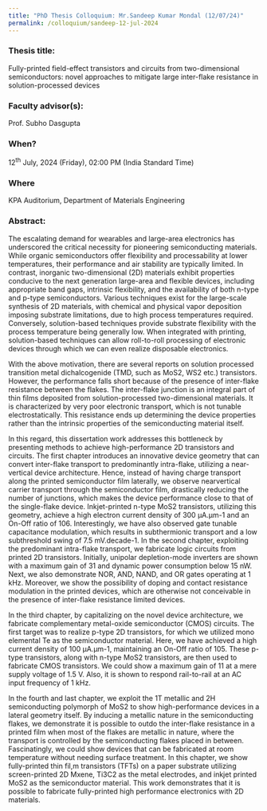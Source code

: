 ```yaml
---
title: "PhD Thesis Colloquium: Mr.Sandeep Kumar Mondal (12/07/24)"
permalink: /colloquium/sandeep-12-jul-2024
---
```

### Thesis title:
Fully-printed field-effect transistors and circuits from two-dimensional semiconductors: novel approaches to mitigate large inter-flake resistance in solution-processed devices

### Faculty advisor(s):
Prof. Subho Dasgupta

### When?
12<sup>th</sup> July, 2024 (Friday), 02:00 PM (India Standard Time)

### Where
KPA Auditorium, Department of Materials Engineering

### Abstract:
The escalating demand for wearables and large-area electronics has underscored the critical necessity for pioneering semiconducting materials. While organic semiconductors offer flexibility and processability at lower temperatures, their performance and air stability are typically limited. In contrast, inorganic two-dimensional (2D) materials exhibit properties conducive to the next generation large-area and flexible devices, including appropriate band gaps, intrinsic flexibility, and the availability of both n-type and p-type semiconductors.
Various techniques exist for the large-scale synthesis of 2D materials, with chemical and physical vapor deposition imposing substrate limitations, due to high process temperatures required. Conversely, solution-based techniques provide substrate flexibility with the process temperature being generally low. When integrated with printing, solution-based techniques can allow roll-to-roll processing of electronic devices through which we can even realize disposable electronics.

With the above motivation, there are several reports on solution processed transition metal dichalcogenide (TMD, such as MoS2, WS2 etc.) transistors. However, the performance falls short because of the presence of inter-flake resistance between the flakes. The inter-flake junction is an integral part of thin films deposited from solution-processed two-dimensional materials. It is characterized by very poor electronic transport, which is not tunable electrostatically. This resistance ends up determining the device properties rather than the intrinsic properties of the semiconducting material itself.

In this regard, this dissertation work addresses this bottleneck by presenting methods to achieve high-performance 2D transistors and circuits. The first chapter introduces an innovative device geometry that can convert inter-flake transport to predominantly intra-flake, utilizing a near-vertical device architecture. Hence, instead of having charge transport along the printed semiconductor film laterally, we observe nearvertical carrier transport through the semiconductor film, drastically reducing the number of junctions, which makes the device performance close to that of the single-flake device. Inkjet-printed n-type MoS2 transistors, utilizing this geometry, achieve a high electron current density of 300 μA.μm-1 and an On-Off ratio of 106. Interestingly, we have also observed gate tunable capacitance modulation, which results in subthermionic transport and a low subthreshold swing of 7.5 mV.decade-1.
In the second chapter, exploiting the predominant intra-flake transport, we fabricate logic circuits from printed 2D transistors. Initially, unipolar depletion-mode inverters are shown with a maximum gain of 31 and dynamic power consumption below 15 nW. Next, we also demonstrate NOR, AND, NAND, and OR gates operating at 1 kHz. Moreover, we show the possibility of doping and contact resistance modulation in the printed devices, which are otherwise not conceivable in the presence of inter-flake resistance limited devices.

In the third chapter, by capitalizing on the novel device architecture, we fabricate complementary metal-oxide semiconductor (CMOS) circuits. The first target was to realize p-type 2D transistors, for which we utilized mono elemental Te as the semiconductor material. Here, we have achieved a high current density of 100 μA.μm-1, maintaining an On-Off ratio of 105. These p-type transistors, along with n-type MoS2 transistors, are then used to fabricate CMOS transistors. We could show a maximum gain of 11 at a mere supply voltage of 1.5 V. Also, it is shown to respond rail-to-rail at an AC input frequency of 1 kHz.

In the fourth and last chapter, we exploit the 1T metallic and 2H semiconducting polymorph of MoS2 to show high-performance devices in a lateral geometry itself. By inducing a metallic nature in the semiconducting flakes, we demonstrate it is possible to outdo the inter-flake resistance in a printed film when most of the flakes are metallic in nature, where the transport is controlled by the semiconducting flakes placed in between. Fascinatingly, we could show devices that can be fabricated at room temperature without needing surface treatment. In this chapter, we show fully-printed thin fil,m transistors (TFTs) on a paper substrate utilizing screen-printed 2D Mxene, Ti3C2 as the metal electrodes, and inkjet printed MoS2 as the semiconductor material. This work demonstrates that it is possible to fabricate fully-printed high performance electronics with 2D materials.
